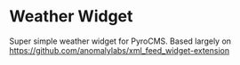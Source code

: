 # Weather Widget

Super simple weather widget for PyroCMS. Based largely on https://github.com/anomalylabs/xml_feed_widget-extension